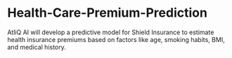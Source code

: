 # Health-Care-Premium-Prediction
AtliQ AI will develop a predictive model for Shield Insurance to estimate health insurance premiums based on factors like age, smoking habits, BMI, and medical history.
